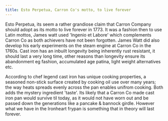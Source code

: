 ```yaml
---
title: Esto Perpetua, Carron Co's motto, to live forever
---
```


Esto Perpetua,  its seem a rather grandiose claim that Carron Company should adopt as its motto to live forever in 1773. It was a fashion then to use Latin mottos, James watt used 'Ingenio et Labore' which complements Carron Co as both achievers have not been forgotten. James Watt did also develop his early experiments on the steam engine at Carron Co in the 1760s. Cast iron has an inbuilt longevity being inherently rust resistant, it should last a very long time, other reasons than longevity ensure its abandonment eg fashion, accumulated age patina, light weight alternatives etc. 

According to chef legend cast iron has unique cooking properties, a seasoned non-stick surface created by cooking oil use over many years; the way heats spreads evenly across the pan enables unifrom cooking. Both adds the mystery ingredient 'taste'.  Its likely that a Carron Co made cast iron pan would survive til today, as it would not have worn out and be passed down the generations like a pancake & bannock girdle. However what we have in the Ironheart frypan is something that in theory will last forever.  








